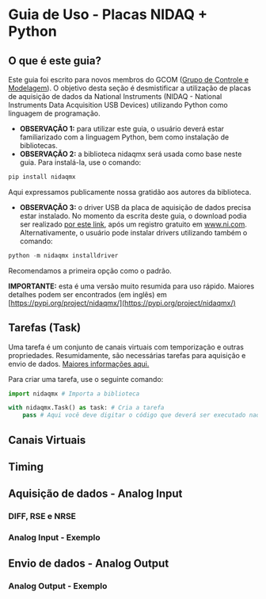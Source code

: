 # Guia de Uso - Placas NIDAQ + Python

## O que é este guia?

Este guia foi escrito para novos membros do GCOM ([Grupo de Controle e Modelagem](https://www.ufsj.edu.br/gcom)). O objetivo
desta seção é desmistificar a utilização de placas de aquisição de dados da National Instruments (NIDAQ - National 
Instruments Data Acquisition USB Devices) utilizando Python como linguagem de programação.

- **OBSERVAÇÃO 1:** para utilizar este guia, o usuário deverá estar familiarizado com a linguagem Python,
bem como instalação de bibliotecas. 
- **OBSERVAÇÃO 2:** a biblioteca nidaqmx será usada como base neste guia. Para instalá-la, use o comando: 

````python
pip install nidaqmx
````

Aqui expressamos publicamente nossa gratidão aos autores da biblioteca.

- **OBSERVAÇÃO 3:** o driver USB da placa de aquisição de dados precisa estar instalado. No momento da escrita deste 
guia, o download podia ser realizado [por este link](https://www.ni.com/en/support/downloads/drivers/download.ni-daq-mx.html?srsltid=AfmBOoqR5dNImzE-uENtu_rWsn18H7xPUaxoC6IlAsGM96JzoROllMhs#565026), após um 
registro gratuito em www.ni.com. Alternativamente, o usuário pode instalar drivers utilizando também o comando:

````python
python -m nidaqmx installdriver
````

Recomendamos a primeira opção como o padrão.

**IMPORTANTE:** esta é uma versão muito resumida para uso rápido. Maiores detalhes podem ser encontrados (em inglês) em 
[https://pypi.org/project/nidaqmx/](https://pypi.org/project/nidaqmx/)

## Tarefas (Task)

Uma tarefa é um conjunto de canais virtuais com temporização e outras propriedades. Resumidamente, 
são necessárias tarefas para aquisição e envio de dados. [Maiores informações aqui.](https://www.ni.com/docs/en-US/bundle/ni-daqmx/page/tasksnidaqmx.html)

Para criar uma tarefa, use o seguinte comando: 

````python
import nidaqmx # Importa a biblioteca 

with nidaqmx.Task() as task: # Cria a tarefa 
    pass # Aqui você deve digitar o código que deverá ser executado naquela tarefa.
````

## Canais Virtuais


## Timing

## Aquisição de dados - Analog Input

### DIFF, RSE e NRSE

### Analog Input - Exemplo 

## Envio de dados - Analog Output

### Analog Output - Exemplo 